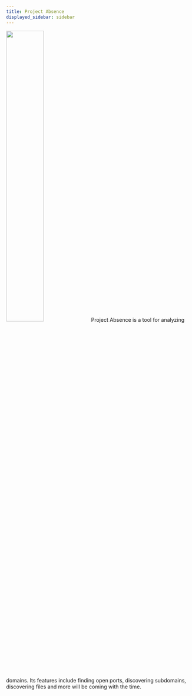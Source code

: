 ```yaml
---
title: Project Absence
displayed_sidebar: sidebar
---
```


<!-- TODO: Write this entire page better -->

<div style={{textAlign: "center"}}>
  <img src="/assets/purple.png" height="45%" width="45%" />
  Project Absence is a tool for analyzing domains. Its features include finding
  open ports, discovering subdomains, discovering files and more will be coming with
  the time.
</div>

